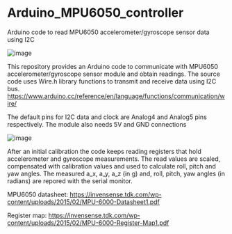 # Arduino_MPU6050_controller
Arduino code to read MPU6050 accelerometer/gyroscope sensor data using I2C

![image](https://github.com/melihaltun/Arduino_MPU6050_controller/assets/40482921/98147bce-a7b5-4a08-bed1-5d8824a82f93)

This repository provides an Arduino code to communicate with MPU6050 accelerometer/gyroscope sensor module and obtain readings. 
The source code uses Wire.h library functions to transmit and receive data using I2C bus. 
https://www.arduino.cc/reference/en/language/functions/communication/wire/

The default pins for I2C data and clock are Analog4 and Analog5 pins respectively. The module also needs 5V and GND connections

![image](https://github.com/melihaltun/Arduino_MPU6050_controller/assets/40482921/9a943675-b773-4831-911f-b620ba3fc1ab)

After an initial calibration the code keeps reading registers that hold accelerometer and gyroscope measurements.
The read values are scaled, compensated with calibration values and used to calculate roll, pitch and yaw angles. 
The measured a_x, a_y, a_z (in g) and, roll, pitch, yaw angles (in radians) are repored with the serial monitor. 

MPU6050 datasheet:
https://invensense.tdk.com/wp-content/uploads/2015/02/MPU-6000-Datasheet1.pdf

Register map:
https://invensense.tdk.com/wp-content/uploads/2015/02/MPU-6000-Register-Map1.pdf
